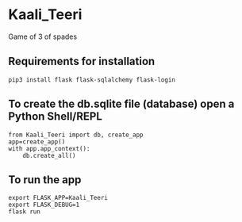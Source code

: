 # Kaali_Teeri
Game of 3 of spades

## Requirements for installation
```
pip3 install flask flask-sqlalchemy flask-login
```

## To create the db.sqlite file (database) open a Python Shell/REPL
```
from Kaali_Teeri import db, create_app
app=create_app()
with app.app_context():
    db.create_all()
```

## To run the app
```
export FLASK_APP=Kaali_Teeri
export FLASK_DEBUG=1
flask run
```
